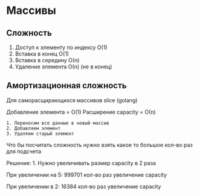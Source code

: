# Массивы

## Сложность 

1. Доступ к элементу по индексу O(1)
2. Вставка в конец О(1)
3. Вставка в середину О(n)
4. Удаление элемента О(n) (не в конец)

## Амортизационная сложность 

Для саморасщирающихся массивов slice (golang)

Добавление элемента = О(1)
Расширение capacity = О(n)

    1. Переносим все данные в новый массив
    2. Добавляем элемент
    3. Удаляем старый элемент
Что бы посчитать сложность нужно взять какое то большое кол-во раз для подсчета 

Решение:
    1. Нужно увеличивать размер capacity в 2 раза

При увеличении на 5: 999701 кол-во раз увеличение capacity

При увеличении в 2: 16384 кол-во раз увеличение capacity
